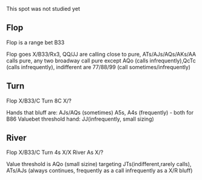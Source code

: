This spot was not studied yet

## Flop

Flop is a range bet B33

Flop goes X/B33/Rx3, QQ/JJ are calling close to pure, ATs/AJs/AQs/AKs/AA calls pure,
any two broadway call pure except AQo (calls infrequently),QcTc (calls infrequently),
indifferent are 77/88/99 (call sometimes/infrequently)
## Turn

Flop X/B33/C
Turn 8C X/?

Hands that bluff are:
AJs/AQs (sometimes)
A5s, A4s (frequently) - both for B86
Valuebet threshold hand: JJ(infrequently, small sizing)

## River

Flop X/B33/C
Turn 4s X/X
River As X/?

Value threshold is AQo (small sizine) targeting JTs(indifferent,rarely calls), ATs/AJs (always continues, frequently as a call infrequently as a X/R bluff)